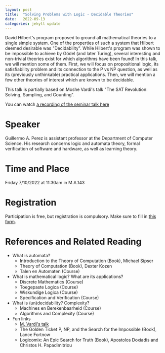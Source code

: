 ```yaml
---
layout: post
title:  "Solving Problems with Logic - Decidable Theories"
date:   2022-09-13
categories: jekyll update
---
```


David Hilbert's program proposed to ground all mathematical theories to a
single simple system. One of the properties of such a system that Hilbert
deemed desirable was "Decidability". While Hilbert's program was shown to be
impossible to achieve by Gödel (and later Turing), several interesting and
non-trivial theories exist for which algorithms have been found! In this talk,
we will mention some of them. First, we will focus on propositional logic, its
satisfiability problem and its connection to the P vs NP question, as well as
its (previously unthinkable) practical applications. Then, we will mention a
few other theories of interest which are known to be decidable.

This talk is partially based on Moshe Vardi's talk "The SAT Revolution:
Solving, Sampling, and Counting".

You can watch [a recording of the seminar talk here](https://msweb.uantwerpen.be/Mediasite/Play/522ec22100b4491aabdd4039b4bdf2751d)

# Speaker
Guillermo A. Perez is assistant professor at the Department of Computer
Science. His research concerns logic and automata theory, formal verification
of software and hardware, as well as learning theory.

# Time and Place
Friday 7/10/2022 at 11:30am in M.A.143

# Registration
Participation is free, but registration is compulsory.
Make sure to fill in [this form](https://forms.gle/5UwjsWNHsmvr65Hs6).

# References and Related Reading
* What is automata?
  * Introduction to the Theory of Computation (Book), Michael Sipser
  * Theory of Computation (Book), Dexter Kozen
  * Talen en Automaten (Course)
* What is mathematical logic? What are its applications?
  * Discrete Mathematics (Course)
  * Toegepaste Logica (Course)
  * Wiskundige Logica (Course)
  * Specification and Verification (Course)
* What is (un)decidability? Complexity?
  * Machines en Berekenbaarheid (Course)
  * Algorithms and Complexity (Course)
* Fun links
  * [M. Vardi's talk](https://slideslive.com/38894537/the-sat-revolution-solving-sampling-and-counting)
  * The Golden Ticket P, NP, and the Search for the Impossible (Book), Lance
    Fortnow
  * Logicomix: An Epic Search for Truth (Book), Apostolos Doxiadis and
    Christos H. Papadimitriou
